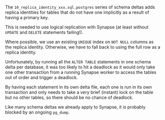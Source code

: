 The `10_replica_identity_xxx.sql.postgres` series of schema deltas adds replica identities for tables that do not have one implicitly as a result of having a primary key.

This is needed to use logical replication with Synapse (at least without `UPDATE` and `DELETE` statements failing!).

Where possible, we use an existing `UNIQUE` index on `NOT NULL` columns as the replica identity. Otherwise, we have to fall back to using the full row as a replica identity.

Unfortunately, by running all the `ALTER TABLE` statements in one schema delta per database, it was too likely to hit a deadlock as it would only take
one other transaction from a running Synapse worker to access the tables out of order and trigger a deadlock.

By having each statement in its own delta file, each one is run in its own transaction and only needs to take a very brief (instant) lock on the table but no other tables,
so there should be no chance of deadlock.

Like many schema deltas we already apply to Synapse, it is probably blocked by an ongoing `pg_dump`.
